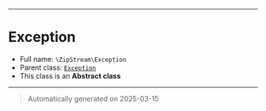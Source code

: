 ***

# Exception





* Full name: `\ZipStream\Exception`
* Parent class: [`Exception`](../Exception.md)
* This class is an **Abstract class**






***
> Automatically generated on 2025-03-15

